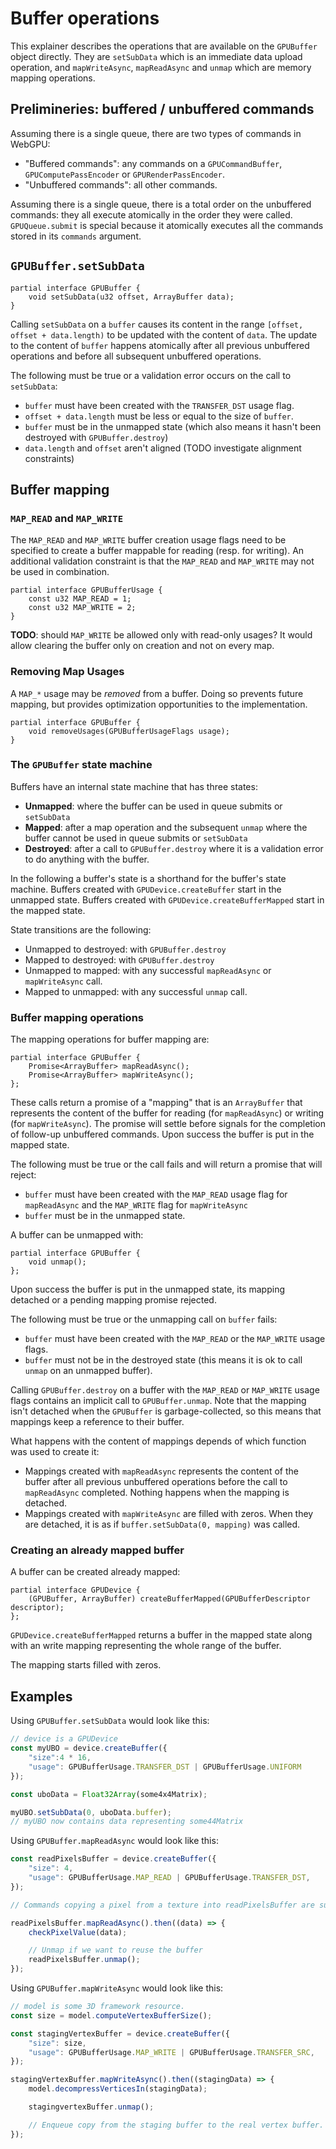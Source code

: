 # Buffer operations

This explainer describes the operations that are available on the `GPUBuffer` object directly.
They are `setSubData` which is an immediate data upload operation, and `mapWriteAsync`, `mapReadAsync` and `unmap` which are memory mapping operations.

## Prelimineries: buffered / unbuffered commands

Assuming there is a single queue, there are two types of commands in WebGPU:

 - "Buffered commands": any commands on a `GPUCommandBuffer`, `GPUComputePassEncoder` or `GPURenderPassEncoder`.
 - "Unbuffered commands": all other commands.

Assuming there is a single queue, there is a total order on the unbuffered commands: they all execute atomically in the order they were called.
`GPUQueue.submit` is special because it atomically executes all the commands stored in its `commands` argument.

## `GPUBuffer.setSubData`

```webidl
partial interface GPUBuffer {
    void setSubData(u32 offset, ArrayBuffer data);
}
```

Calling `setSubData` on a `buffer` causes its content in the range `[offset, offset + data.length)` to be updated with the content of `data`.
The update to the content of `buffer` happens atomically after all previous unbuffered operations and before all subsequent unbuffered operations.

The following must be true or a validation error occurs on the call to `setSubData`:

 - `buffer` must have been created with the `TRANSFER_DST` usage flag.
 - `offset + data.length` must be less or equal to the size of `buffer`.
 - `buffer` must be in the unmapped state (which also means it hasn't been destroyed with `GPUBuffer.destroy`)
 - `data.length` and `offset` aren't aligned (TODO investigate alignment constraints)

## Buffer mapping

### `MAP_READ` and `MAP_WRITE`

The `MAP_READ` and `MAP_WRITE` buffer creation usage flags need to be specified to create a buffer mappable for reading (resp. for writing).
An additional validation constraint is that the `MAP_READ` and `MAP_WRITE` may not be used in combination.

```webidl
partial interface GPUBufferUsage {
    const u32 MAP_READ = 1;
    const u32 MAP_WRITE = 2;
}
```

**TODO**: should `MAP_WRITE` be allowed only with read-only usages?
It would allow clearing the buffer only on creation and not on every map.

### Removing Map Usages

A `MAP_*` usage may be *removed* from a buffer.
Doing so prevents future mapping, but provides optimization opportunities to the implementation.

```webidl
partial interface GPUBuffer {
    void removeUsages(GPUBufferUsageFlags usage);
}
```

### The `GPUBuffer` state machine

Buffers have an internal state machine that has three states:

 - **Unmapped**: where the buffer can be used in queue submits or `setSubData`
 - **Mapped**: after a map operation and the subsequent `unmap` where the buffer cannot be used in queue submits or `setSubData`
 - **Destroyed**: after a call to `GPUBuffer.destroy` where it is a validation error to do anything with the buffer.

In the following a buffer's state is a shorthand for the buffer's state machine.
Buffers created with `GPUDevice.createBuffer` start in the unmapped state.
Buffers created with `GPUDevice.createBufferMapped` start in the mapped state.

State transitions are the following:

 - Unmapped to destroyed: with `GPUBuffer.destroy`
 - Mapped to destroyed: with `GPUBuffer.destroy`
 - Unmapped to mapped: with any successful `mapReadAsync` or `mapWriteAsync` call.
 - Mapped to unmapped: with any successful `unmap` call.

### Buffer mapping operations

The mapping operations for buffer mapping are:

```webidl
partial interface GPUBuffer {
    Promise<ArrayBuffer> mapReadAsync();
    Promise<ArrayBuffer> mapWriteAsync();
};
```

These calls return a promise of a "mapping" that is an `ArrayBuffer` that represents the content of the buffer for reading (for `mapReadAsync`) or writing (for `mapWriteAsync`).
The promise will settle before signals for the completion of follow-up unbuffered commands.
Upon success the buffer is put in the mapped state.

The following must be true or the call fails and will return a promise that will reject:

 - `buffer` must have been created with the `MAP_READ` usage flag for `mapReadAsync` and the `MAP_WRITE` flag for `mapWriteAsync`
 - `buffer` must be in the unmapped state.

A buffer can be unmapped with:

```webidl
partial interface GPUBuffer {
    void unmap();
};
```

Upon success the buffer is put in the unmapped state, its mapping detached or a pending mapping promise rejected.

The following must be true or the unmapping call on `buffer` fails:

 - `buffer` must have been created with the `MAP_READ` or the `MAP_WRITE` usage flags.
 - `buffer` must not be in the destroyed state (this means it is ok to call `unmap` on an unmapped buffer).

Calling `GPUBuffer.destroy` on a buffer with the `MAP_READ` or `MAP_WRITE` usage flags contains an implicit call to `GPUBuffer.unmap`.
Note that the mapping isn't detached when the `GPUBuffer` is garbage-collected, so this means that mappings keep a reference to their buffer.

What happens with the content of mappings depends of which function was used to create it:
 - Mappings created with `mapReadAsync` represents the content of the buffer after all previous unbuffered operations before the call to `mapReadAsync` completed.
   Nothing happens when the mapping is detached.
 - Mappings created with `mapWriteAsync` are filled with zeros.
   When they are detached, it is as if `buffer.setSubData(0, mapping)` was called.

### Creating an already mapped buffer

A buffer can be created already mapped:

```webidl
partial interface GPUDevice {
    (GPUBuffer, ArrayBuffer) createBufferMapped(GPUBufferDescriptor descriptor);
};
```

`GPUDevice.createBufferMapped` returns a buffer in the mapped state along with an write mapping representing the whole range of the buffer.

The mapping starts filled with zeros.

## Examples

Using `GPUBuffer.setSubData` would look like this:

```js
// device is a GPUDevice
const myUBO = device.createBuffer({
    "size":4 * 16,
    "usage": GPUBufferUsage.TRANSFER_DST | GPUBufferUsage.UNIFORM
});

const uboData = Float32Array(some4x4Matrix);

myUBO.setSubData(0, uboData.buffer);
// myUBO now contains data representing some44Matrix
```

Using `GPUBuffer.mapReadAsync` would look like this:

```js
const readPixelsBuffer = device.createBuffer({
    "size": 4,
    "usage": GPUBufferUsage.MAP_READ | GPUBufferUsage.TRANSFER_DST,
});

// Commands copying a pixel from a texture into readPixelsBuffer are submitted

readPixelsBuffer.mapReadAsync().then((data) => {
    checkPixelValue(data);

    // Unmap if we want to reuse the buffer
    readPixelsBuffer.unmap();
});
```

Using `GPUBuffer.mapWriteAsync` would look like this:

```js
// model is some 3D framework resource.
const size = model.computeVertexBufferSize();

const stagingVertexBuffer = device.createBuffer({
    "size": size,
    "usage": GPUBufferUsage.MAP_WRITE | GPUBufferUsage.TRANSFER_SRC,
});

stagingVertexBuffer.mapWriteAsync().then((stagingData) => {
    model.decompressVerticesIn(stagingData);

    stagingvertexBuffer.unmap();

    // Enqueue copy from the staging buffer to the real vertex buffer.
});
```
